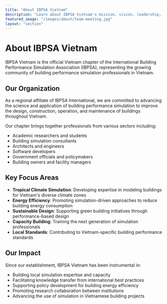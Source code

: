 ```yaml
---
title: "About IBPSA Vietnam"
description: "Learn about IBPSA Vietnam's mission, vision, leadership, and commitment to advancing building performance simulation in Vietnam."
featured_image: "/images/about/team-meeting.jpg"
layout: "section"
---
```


# About IBPSA Vietnam

IBPSA Vietnam is the official Vietnam chapter of the International Building Performance Simulation Association (IBPSA), representing the growing community of building performance simulation professionals in Vietnam.

## Our Organization

As a regional affiliate of IBPSA International, we are committed to advancing the science and application of building performance simulation to improve the design, construction, operation, and maintenance of buildings throughout Vietnam.

Our chapter brings together professionals from various sectors including:

- Academic researchers and students
- Building simulation consultants
- Architects and engineers
- Software developers
- Government officials and policymakers
- Building owners and facility managers

## Key Focus Areas

- **Tropical Climate Simulation**: Developing expertise in modeling buildings for Vietnam's diverse climate zones
- **Energy Efficiency**: Promoting simulation-driven approaches to reduce building energy consumption
- **Sustainable Design**: Supporting green building initiatives through performance-based design
- **Capacity Building**: Training the next generation of simulation professionals
- **Local Standards**: Contributing to Vietnam-specific building performance standards

## Our Impact

Since our establishment, IBPSA Vietnam has been instrumental in:

- Building local simulation expertise and capacity
- Facilitating knowledge transfer from international best practices
- Supporting policy development for building energy efficiency
- Promoting research collaboration between institutions
- Advancing the use of simulation in Vietnamese building projects